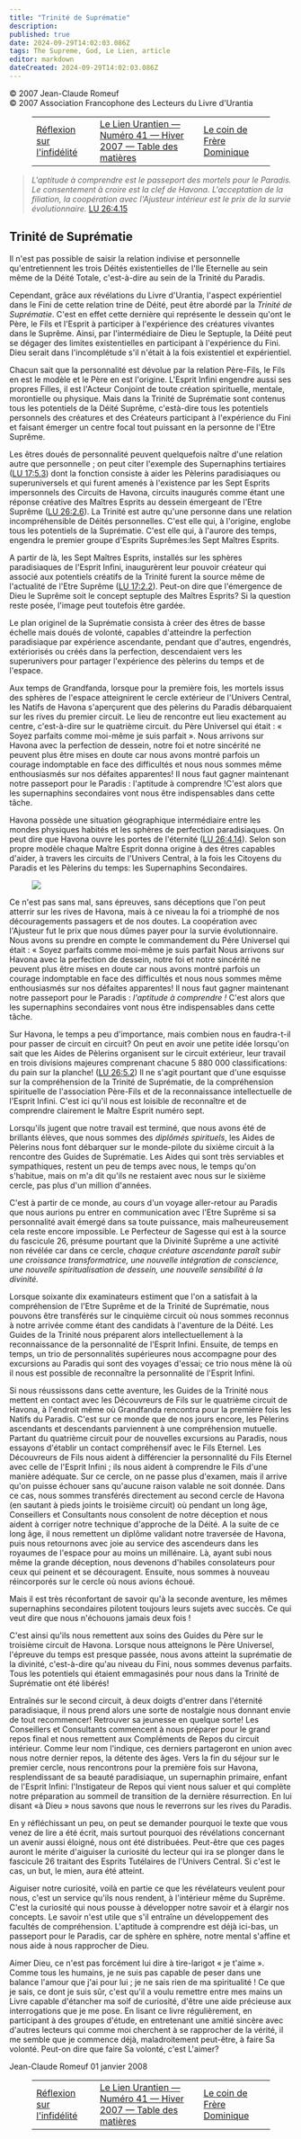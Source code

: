 ```yaml
---
title: "Trinité de Suprématie"
description: 
published: true
date: 2024-09-29T14:02:03.086Z
tags: The Supreme, God, Le Lien, article
editor: markdown
dateCreated: 2024-09-29T14:02:03.086Z
---
```


<p class="v-card v-sheet theme--light grey lighten-3 px-2">© 2007 Jean-Claude Romeuf<br>© 2007 Association Francophone des Lecteurs du Livre d'Urantia</p>
<figure class="table chapter-navigator">
  <table>
    <tbody>
      <tr>
        <td>
        <a href="/fr/article/Claude_Castel/Reflexion_sur_linfidelite">
          <span class="mdi mdi-arrow-left-drop-circle"></span><span class="pl-2">Réflexion sur l'infidélité</span>
        </a>
        </td>
        <td>
        <a href="/fr/index/articles_le_lien#le-lien-urantien-numéro-41-hiver-2007">
          <span class="mdi mdi-book-open-variant"></span><span class="pl-2">Le Lien Urantien — Numéro 41 — Hiver 2007 — Table des matières</span>
        </a>
        </td>
        <td>
        <a href="/fr/article/Dominique_Ronfet/Le_coin_de_Frere_Dominique_03">
          <span class="pr-2">Le coin de Frère Dominique</span><span class="mdi mdi-arrow-right-drop-circle"></span>
        </a>
        </td>
      </tr>
    </tbody>
  </table>
</figure>


> _L'aptitude à comprendre est le passeport des mortels pour le Paradis. Le consentement à croire est la clef de Havona. L'acceptation de la filiation, la coopération avec l'Ajusteur intérieur est le prix de la survie évolutionnaire._ <a id="a36_235"></a>[LU 26:4.15](/fr/The_Urantia_Book/26#p4_15)

## Trinité de Suprématie

Il n'est pas possible de saisir la relation indivise et personnelle qu'entretiennent les trois Déités existentielles de l'lle Eternelle au sein même de la Déité Totale, c'est-à-dire au sein de la Trinité du Paradis.

Cependant, grâce aux révélations du Livre d'Urantia, l'aspect expérientiel dans le Fini de cette relation trine de Déité, peut être abordé par la _Trinité de Suprématie_. C'est en effet cette dernière qui représente le dessein qu'ont le Père, le Fils et l'Esprit à participer à l'expérience des créatures vivantes dans le Suprême. Ainsi, par l'intermédiaire de Dieu le Septuple, la Déité peut se dégager des limites existentielles en participant à l'expérience du Fini. Dieu serait dans l'incomplétude s'il n'était à la fois existentiel et expérientiel.

Chacun sait que la personnalité est dévolue par la relation Père-Fils, le Fils en est le modèle et le Père en est l'origine. L'Esprit Infini engendre aussi ses propres Filles, il est l'Acteur Conjoint de toute création spirituelle, mentale, morontielle ou physique. Mais dans la Trinité de Suprématie sont contenus tous les potentiels de la Déité Suprême, c'està-dire tous les potentiels personnels des créatures et des Créateurs participant à l'expérience du Fini et faisant émerger un centre focal tout puissant en la personne de l'Etre Suprême.

Les êtres doués de personnalité peuvent quelquefois naître d'une relation autre que personnelle ; on peut citer l'exemple des Supernaphins tertiaires (<a id="a46_151"></a>[LU 17:5.3](/fr/The_Urantia_Book/17#p5_3)) dont la fonction consiste à aider les Pèlerins paradisiaques ou superuniversels et qui furent amenés à l'existence par les Sept Esprits impersonnels des Circuits de Havona, circuits inaugurés comme étant une réponse créative des Maîtres Esprits au dessein émergeant de l'Etre Suprême (<a id="a46_479"></a>[LU 26:2.6](/fr/The_Urantia_Book/26#p2_6)). La Trinité est autre qu'une personne dans une relation incompréhensible de Déités personnelles. C'est elle qui, à l'origine, englobe tous les potentiels de la Suprématie. C'est elle qui, à l'aurore des temps, engendra le premier groupe d'Esprits Suprêmes:les Sept Maîtres Esprits.

A partir de là, les Sept Maîtres Esprits, installés sur les sphères paradisiaques de l'Esprit Infini, inaugurèrent leur pouvoir créateur qui associé aux potentiels créatifs de la Trinité furent la source même de l'actualité de l'Etre Suprême (<a id="a48_243"></a>[LU 17:2.2](/fr/The_Urantia_Book/17#p2_2)). Peut-on dire que l'émergence de Dieu le Suprême soit le concept septuple des Maîtres Esprits? Si la question reste posée, l'image peut toutefois être gardée.

Le plan originel de la Suprématie consista à créer des êtres de basse échelle mais doués de volonté, capables d'atteindre la perfection paradisiaque par expérience ascendante, pendant que d'autres, engendrés, extériorisés ou créés dans la perfection, descendaient vers les superunivers pour partager l'expérience des pèlerins du temps et de l'espace.

Aux temps de Grandfanda, lorsque pour la première fois, les mortels issus des sphères de l'espace atteignirent le cercle extérieur de l'Univers Central, les Natifs de Havona s'aperçurent que des pèlerins du Paradis débarquaient sur les rives du premier circuit. Le lieu de rencontre eut lieu exactement au centre, c'est-à-dire sur le quatrième circuit. du Père Universel qui était : « Soyez parfaits comme moi-même je suis parfait ». Nous arrivons sur Havona avec la perfection de dessein, notre foi et notre sincérité ne peuvent plus être mises en doute car nous avons montré parfois un courage indomptable en face des difficultés et nous nous sommes même enthousiasmés sur nos défaites apparentes! II nous faut gagner maintenant notre passeport pour le Paradis : l'aptitude à comprendre !C'est alors que les supernaphins secondaires vont nous être indispensables dans cette tâche.

Havona possède une situation géographique intermédiaire entre les mondes physiques habités et les sphères de perfection paradisiaques. On peut dire que Havona ouvre les portes de l'éternité (<a id="a54_191"></a>[LU 26:4.14](/fr/The_Urantia_Book/26#p4_14)). Selon son propre modèle chaque Maître Esprit donna origine à des êtres capables d'aider, à travers les circuits de l'Univers Central, à la fois les Citoyens du Paradis et les Pèlerins du temps: les Supernaphins Secondaires.

<figure id="Figure_8" class="image urantiapedia image-style-align-left">
<img src="/image/article/Le_Lien/images_01/035.jpg">
</figure>

Ce n'est pas sans mal, sans épreuves, sans déceptions que l'on peut atterrir sur les rives de Havona, mais à ce niveau la foi a triomphé de nos découragements passagers et de nos doutes. La coopération avec l'Ajusteur fut le prix que nous dûmes payer pour la survie évolutionnaire. Nous avons su prendre en compte le commandement du Pére Universel qui était : « Soyez parfaits comme moi-même je suis parfait Nous arrivons sur Havona avec la perfection de dessein, notre foi et notre sincérité ne peuvent plus être mises en doute car nous avons montré parfois un courage indomptable en face des difficultés et nous nous sommes même enthousiasmés sur nos défaites apparentes! Il nous faut gagner maintenant notre passeport pour le Paradis : _l'aptitude à comprendre !_ C'est alors que les supernaphins secondaires vont nous être indispensables dans cette tâche.

Sur Havona, le temps a peu d'importance, mais combien nous en faudra-t-il pour passer de circuit en circuit? On peut en avoir une petite idée lorsqu'on sait que les Aides de Pèlerins organisent sur le circuit extérieur, leur travail en trois divisions majeures comprenant chacune 5 880 000 classifications: du pain sur la planche! (<a id="a62_332"></a>[LU 26:5.2](/fr/The_Urantia_Book/26#p5_2)) Il ne s'agit pourtant que d'une esquisse sur la compréhension de la Trinité de Suprématie, de la compréhension spirituelle de l'association Père-Fils et de la reconnaissance intellectuelle de l'Esprit Infini. C'est ici qu'il nous est loisible de reconnaître et de comprendre clairement le Maître Esprit numéro sept.

Lorsqu'ils jugent que notre travail est terminé, que nous avons été de brillants élèves, que nous sommes des _diplômés spirituels_, les Aides de Pèlerins nous font débarquer sur le monde-pilote du sixième circuit à la rencontre des Guides de Suprématie. Les Aides qui sont très serviables et sympathiques, restent un peu de temps avec nous, le temps qu'on s'habitue, mais on m'a dit qu'ils ne restaient avec nous sur le sixième cercle, pas plus d'un million d'années.

C'est à partir de ce monde, au cours d'un voyage aller-retour au Paradis que nous aurions pu entrer en communication avec l'Etre Suprême si sa personnalité avait émergé dans sa toute puissance, mais malheureusement cela reste encore impossible. Le Perfecteur de Sagesse qui est à la source du fascicule 26, présume pourtant que la Divinité Suprême a une activité non révélée car dans ce cercle, _chaque créature ascendante paraît subir une croissance transformatrice, une nouvelle intégration de conscience, une nouvelle spiritualisation de dessein, une nouvelle sensibilité à la divinité._

Lorsque soixante dix examinateurs estiment que l'on a satisfait à la compréhension de l'Etre Suprême et de la Trinité de Suprématie, nous pouvons être transférés sur le cinquième circuit où nous sommes reconnus à notre arrivée comme étant des candidats à l'aventure de la Déité. Les Guides de la Trinité nous préparent alors intellectuellement à la reconnaissance de la personnalité de l'Esprit Infini. Ensuite, de temps en temps, un trio de personnalités supérieures nous accompagne pour des excursions au Paradis qui sont des voyages d'essai; ce trio nous mène là où il nous est possible de reconnaître la personnalité de l'Esprit Infini.

Si nous réussissons dans cette aventure, les Guides de la Trinité nous mettent en contact avec les Découvreurs de Fils sur le quatrième circuit de Havona, à l'endroit même où Grandfanda rencontra pour la première fois les Natifs du Paradis. C'est sur ce monde que de nos jours encore, les Pèlerins ascendants et descendants parviennent à une compréhension mutuelle. Partant du quatrième circuit pour de nouvelles excursions au Paradis, nous essayons d'établir un contact compréhensif avec le Fils Eternel. Les Découvreurs de Fils nous aident à différencier la personnalité du Fils Eternel avec celle de l'Esprit Infini ; ils nous aident à comprendre le Fils d'une manière adéquate. Sur ce cercle, on ne passe plus d'examen, mais il arrive qu'on puisse échouer sans qu'aucune raison valable ne soit donnée. Dans ce cas, nous sommes transférés directement au second cercle de Havona (en sautant à pieds joints le troisième circuit) où pendant un long âge, Conseillers et Consultants nous consolent de notre déception et nous aident à corriger notre technique d'approche de la Déité. A la suite de ce long âge, il nous remettent un diplôme validant notre traversée de Havona, puis nous retournons avec joie au service des ascendeurs dans les royaumes de l'espace pour au moins un millénaire. Là, ayant subi nous même la grande déception, nous devenons d'habiles consolateurs pour ceux qui peinent et se découragent. Ensuite, nous sommes à nouveau réincorporés sur le cercle où nous avions échoué.

Mais il est très réconfortant de savoir qu'à la seconde aventure, les mêmes supernaphins secondaires pilotent toujours leurs sujets avec succès. Ce qui veut dire que nous n'échouons jamais deux fois !

C'est ainsi qu'ils nous remettent aux soins des Guides du Père sur le troisième circuit de Havona. Lorsque nous atteignons le Père Universel, l'épreuve du temps est presque passée, nous avons atteint la suprématie de la divinité, c'est-à-dire qu'au niveau du Fini, nous sommes devenus parfaits. Tous les potentiels qui étaient emmagasinés pour nous dans la Trinité de Suprématie ont été libérés!

Entraînés sur le second circuit, à deux doigts d'entrer dans l'éternité paradisiaque, il nous prend alors une sorte de nostalgie nous donnant envie de tout recommencer! Retrouver sa jeunesse en quelque sorte! Les Conseillers et Consultants commencent à nous préparer pour le grand repos final et nous remettent aux Compléments de Repos du circuit intérieur. Comme leur nom l'indique, ces derniers partageront en union avec nous notre dernier repos, la détente des âges. Vers la fin du séjour sur le premier cercle, nous rencontrons pour la première fois sur Havona, resplendissant de sa beauté paradisiaque, un supernaphin primaire, enfant de l'Esprit Infini: l'Instigateur de Repos qui vient nous saluer et qui complète notre préparation au sommeil de transition de la dernière résurrection. En lui disant «à Dieu » nous savons que nous le reverrons sur les rives du Paradis.

En y réfléchissant un peu, on peut se demander pourquoi le texte que vous venez de lire a été écrit, mais surtout pourquoi des révélations concernant un avenir aussi éloigné, nous ont été distribuées. Peut-être que ces pages auront le mérite d'aiguiser la curiosité du lecteur qui ira se plonger dans le fascicule 26 traitant des Esprits Tutélaires de l'Univers Central. Si c'est le cas, un but, le mien, aura été atteint.

Aiguiser notre curiosité, voilà en partie ce que les révélateurs veulent pour nous, c'est un service qu'ils nous rendent, à l'intérieur même du Suprême. C'est la curiosité qui nous pousse à développer notre savoir et à élargir nos concepts. Le savoir n'est utile que s'il entraîne un développement des facultés de compréhension. L'aptitude à comprendre est déjà ici-bas, un passeport pour le Paradis, car de sphère en sphère, notre mental s'affine et nous aide à nous rapprocher de Dieu.

Aimer Dieu, ce n'est pas forcément lui dire à tire-larigot « je t'aime ». Comme tous les humains, je ne suis pas capable de peser dans une balance l'amour que j'ai pour lui ; je ne sais rien de ma spiritualité ! Ce que je sais, ce dont je suis sûr, c'est qu'il a voulu remettre entre mes mains un Livre capable d'étancher ma soif de curiosité, d'être une aide précieuse aux interrogations que je me pose. En lisant ce livre régulièrement, en participant à des groupes d'étude, en entretenant une amitié sincère avec d'autres lecteurs qui comme moi cherchent à se rapprocher de la vérité, il me semble que je commence déjà, maladroitement peut-être, à faire Sa volonté. Peut-on dire que faire Sa volonté, c'est L'aimer?

Jean-Claude Romeuf
01 janvier 2008

<figure class="table chapter-navigator">
  <table>
    <tbody>
      <tr>
        <td>
        <a href="/fr/article/Claude_Castel/Reflexion_sur_linfidelite">
          <span class="mdi mdi-arrow-left-drop-circle"></span><span class="pl-2">Réflexion sur l'infidélité</span>
        </a>
        </td>
        <td>
        <a href="/fr/index/articles_le_lien#le-lien-urantien-numéro-41-hiver-2007">
          <span class="mdi mdi-book-open-variant"></span><span class="pl-2">Le Lien Urantien — Numéro 41 — Hiver 2007 — Table des matières</span>
        </a>
        </td>
        <td>
        <a href="/fr/article/Dominique_Ronfet/Le_coin_de_Frere_Dominique_03">
          <span class="pr-2">Le coin de Frère Dominique</span><span class="mdi mdi-arrow-right-drop-circle"></span>
        </a>
        </td>
      </tr>
    </tbody>
  </table>
</figure>
